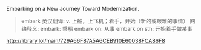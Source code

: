 Embarking on a New Journey Toward Modernization.
> embark 英汉翻译:
v. 上船，上飞机；着手，开始（新的或艰难的事情）
网络释义:
embark: 乘船
embark on: 从事
embark on sth: 开始着手做某事

http://library.lol/main/729A66F87A5A6CEB910E60038FCA86F8
